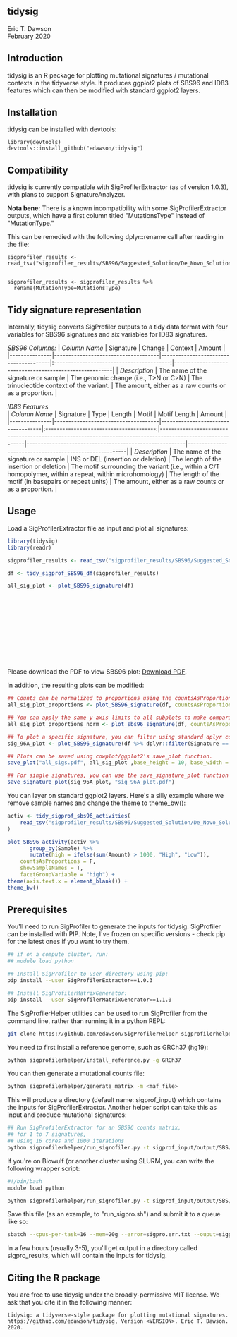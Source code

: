 tidysig
--------
Eric T. Dawson  
February 2020

## Introduction
tidysig is an R package for plotting mutational signatures / mutational contexts in
the tidyverse style. It produces ggplot2 plots of SBS96 and ID83 features which can then
be modified with standard ggplot2 layers.

## Installation

tidysig can be installed with devtools:  
```
library(devtools)
devtools::install_github("edawson/tidysig")
```

## Compatibility
tidysig is currently compatible with SigProfilerExtractor (as of version 1.0.3),
with plans to support SignatureAnalyzer.

**Nota bene:** There is a known incompatibility with some SigProfilerExtractor outputs,
which have a first column titled "MutationsType" instead of "MutationType."

This can be remedied with the following dplyr::rename call after reading in the file:
```
sigprofiler_results <- read_tsv("sigprofiler_results/SBS96/Suggested_Solution/De_Novo_Solution/De_Novo_Solution_Signatures_SBS96.txt")


sigprofiler_results <- sigprofiler_results %>%
  rename(MutationType=MutationsType)
```

## Tidy signature representation
Internally, tidysig converts SigProfiler outputs to a tidy data format with four variables for SBS96
signatures and six variables for ID83 signatures.

*SBS96 Columns:*
| *Column Name* | Signature | Change | Context | Amount |
|---------------|-------------------------------------|---------------------------------------|:-----------------------------------------:|--------------------------------------------------------|
| *Description* | The name of the signature or sample | The genomic change (i.e., T>N or C>N) | The trinucleotide context of the variant. | The amount, either as a raw counts or as a proportion. |


*ID83 Features*  
| *Column Name* | Signature | Type | Length | Motif | Motif Length | Amount |
|---------------|-------------------------------------|------------------------------------|:---------------------------------------:|------------------------------------------------------------------------------------------------------------|--------------------------------------------------------|--------------------------------------------------------|
| *Description* | The name of the signature or sample | INS or DEL (insertion or deletion) | The length of the insertion or deletion | The motif surrounding the variant (i.e., within a C/T homopolymer, within a repeat, within microhomology)  | The length of the motif (in basepairs or repeat units) | The amount, either as a raw counts or as a proportion. |
## Usage

Load a SigProfilerExtractor file as input and plot all signatures:  
```R
library(tidysig)
library(readr)

sigprofiler_results <- read_tsv("sigprofiler_results/SBS96/Suggested_Solution/De_Novo_Solution/De_Novo_Solution_Signatures_SBS96.txt")

df <- tidy_sigprof_SBS96_df(sigprofiler_results)

all_sig_plot <- plot_SBS96_signature(df)
```
<object data="https://github.com/edawson/tidysig/blob/master/images/sbs96_example_plot.pdf" type="application/pdf" width="700px" height="700px">
    <embed src="https://github.com/edawson/tidysig/blob/master/images/sbs96_example_plot.pdf">
        <p>Please download the PDF to view SBS96 plot: <a href="https://github.com/edawson/tidysig/blob/master/images/sbs96_example_plot.pdf">Download PDF</a>.</p>
    </embed>
</object>


In addition, the resulting plots can be modified:

```R
## Counts can be normalized to proportions using the countsAsProportions argument
all_sig_plot_proportions <- plot_SBS96_signature(df, countsAsProportions=TRUE)

## You can apply the same y-axis limits to all subplots to make comparison between signatures easier.
all_sig_plot_proportions_norm <- plot_sbs96_signature(df, countsAsProportions=TRUE, ylimits=c(0,0.5)

## To plot a specific signature, you can filter using standard dplyr commands.
sig_96A_plot <- plot_SBS96_signature(df %>% dplyr::filter(Signature == "96A"))

## Plots can be saved using cowplot/ggplot2's save_plot function.
save_plot("all_sigs.pdf", all_sig_plot ,base_height = 10, base_width = 12)

## For single signatures, you can use the save_signature_plot function
save_signature_plot(sig_96A_plot, "sig_96A_plot.pdf")
```

You can layer on standard ggplot2 layers. Here's a silly example
where we remove sample names and change the theme to theme\_bw():
```R
activ <- tidy_sigprof_sbs96_activities(
    read_tsv("sigprofiler_results/SBS96/Suggested_Solution/De_Novo_Solution/De_Novo_Solution_Activities_SBS96.txt")
)

plot_SBS96_activity(activ %>%
       group_by(Sample) %>%
       mutate(high = ifelse(sum(Amount) > 1000, "High", "Low")),
    countsAsProportions = F,
    showSampleNames = T,
    facetGroupVariable = "high") +
theme(axis.text.x = element_blank()) +
theme_bw()
```

## Prerequisites
You'll need to run SigProfiler to generate the inputs for tidysig.
SigProfiler can be installed with PIP. Note, I've frozen on specific
versions - check pip for the latest ones if you want to try them.

```bash
## if on a compute cluster, run:
## module load python

## Install SigProfiler to user directory using pip:
pip install --user SigProfilerExtractor==1.0.3

## Install SigProfilerMatrixGenerator:
pip install --user SigProfilerMatrixGenerator==1.1.0
```

The SigProfilerHelper utilities can be used to run SigProfiler from the command
line, rather than running it in a python REPL:
```bash
git clone https://github.com/edawson/SigProfilerHelper sigprofilerhelper
```

You need to first install a reference genome, such as GRCh37 (hg19):
```bash
python sigprofilerhelper/install_reference.py -g GRCh37
```

You can then generate a mutational counts file:
```bash
python sigprofilerhelper/generate_matrix -m <maf_file>
```

This will produce a directory (default name: sigprof\_input) which contains 
the inputs for SigProfilerExtractor. Another helper script can take this as
input and produce mutational signatures:
```bash
## Run SigProfilerExtractor for an SBS96 counts matrix,
## for 1 to 7 signatures,
## using 16 cores and 1000 iterations
python sigprofilerhelper/run_sigrofiler.py -t sigprof_input/output/SBS/PROJECT.SBS96.all -s 1 -e 7 -i 1000 -c 16
```

If you're on Biowulf (or another cluster using SLURM, you can write the following wrapper script:
```bash
#!/bin/bash
module load python

python sigprofilerhelper/run_sigrofiler.py -t sigprof_input/output/SBS/PROJECT.SBS96.all -s 1 -e 7 -i 1000 -c ${SLURM_CPUS_PER_TASK}
```

Save this file (as an example, to "run\_sigpro.sh")
and submit it to a queue like so:
```bash
sbatch --cpus-per-task=16 --mem=20g --error=sigpro.err.txt --ouput=sigpro.out.txt run_sigpro.sh
```

In a few hours (usually 3-5), you'll get output in a directory called sigpro\_results, which
will contain the inputs for tidysig.

## Citing the R package
You are free to use tidysig under the broadly-permissive MIT license. We ask 
that you cite it in the following manner:
```
tidysig: a tidyverse-style package for plotting mutational signatures. https://github.com/edawson/tidysig, Version <VERSION>. Eric T. Dawson. 2020.
```
